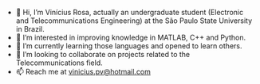 - 👋 Hi, I’m Vinícius Rosa, actually an undergraduate student (Electronic and Telecommunications Engineering) at the São Paulo State University in Brazil.
- 👀 I’m interested in improving knowledge in MATLAB, C++ and Python.
- 🌱 I’m currently learning those languages and opened to learn others.
- 💞️ I’m looking to collaborate on projects related to the Telecommunications field.
- 📫 Reach me at vinicius.pv@hotmail.com
